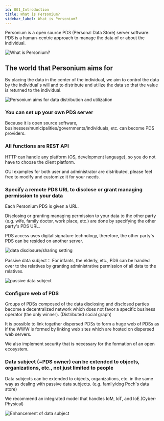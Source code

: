 ```yaml
---
id: 001_Introduction
title: What is Personium?  
sidebar_label: What is Personium?  
---
```


Personium is a open source PDS (Personal Data Store) server software.  
PDS is a human-centric approach to manage the data of or about the individual.

![What is Personium?](assets/Personium.png "What is Personium?")  

## The world that Personium aims for

By placing the data in the center of the individual, we aim to control the data by the individual's will and to distribute and utilize the data so that the value is returned to the individual.

![Personium aims for data distribution and utilization](assets/personium_aims_for.png)

### You can set up your own PDS server

Because it is open source software, businesses/municipalities/governments/individuals, etc. can become PDS providers.

### All functions are REST API  

HTTP can handle any platform (OS, development language), so you do not have to choose the client platform.  

GUI examples for both user and administrator are distributed, please feel free to modify and customize it for your needs.  

### Specify a remote PDS URL to disclose or grant managing permission to your data  

Each Personium PDS is given a URL.  

Disclosing or granting managing permission to your data to the other party (e.g. wife, family doctor, work place, etc.) are done by specifying the other party's PDS URL.  

PDS access uses digital signature technology, therefore, the other party's PDS can be resided on another server.  

![data disclosure/sharing setting](assets/DisclosureData.png "data disclosure/sharing setting")

Passive data subject： For infants, the elderly, etc., PDS can be handed over to the relatives by granting administrative permission of all data to the relatives.  

![passive data subject](assets/PassiveDataSubject.png "passive data subject")

### Configure web of PDS  
Groups of PDSs composed of the data disclosing and disclosed parties become a decentralized network which does not favor a specific business operator (the only winner). (Distributed social graph)

It is possible to link together dispersed PDSs to form a huge web of PDSs as if the WWW is formed by linking web sites which are hosted on dispersed web servers.  

We also implement security that is necessary for the formation of an open ecosystem.

### Data subject (=PDS owner) can be extended to objects, organizations, etc., not just limited to people  
Data subjects can be extended to objects, organizations, etc. in the same way as dealing with passive data subjects. (e.g. family/dog Poch's data store)

We recommend an integrated model that handles IoM, IoT, and IoE.(Cyber-Physical)

![Enhancement of data subject](assets/ExpansionDataSubject.png "Enhancement of data subject")
